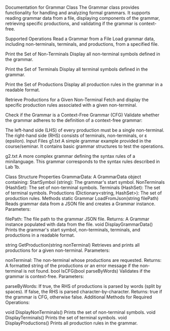 ﻿Documentation for Grammar Class
The Grammar class provides functionality for handling and analyzing formal grammars. It supports reading grammar data from a file, displaying components of the grammar, retrieving specific productions, and validating if the grammar is context-free.

Supported Operations
Read a Grammar from a File
Load grammar data, including non-terminals, terminals, and productions, from a specified file.

Print the Set of Non-Terminals
Display all non-terminal symbols defined in the grammar.

Print the Set of Terminals
Display all terminal symbols defined in the grammar.

Print the Set of Productions
Display all production rules in the grammar in a readable format.

Retrieve Productions for a Given Non-Terminal
Fetch and display the specific production rules associated with a given non-terminal.

Check if the Grammar is a Context-Free Grammar (CFG)
Validate whether the grammar adheres to the definition of a context-free grammar:

The left-hand side (LHS) of every production must be a single non-terminal.
The right-hand side (RHS) consists of terminals, non-terminals, or ε (epsilon).
Input Files
g1.txt
A simple grammar example provided in the course/seminar. It contains basic grammar structures to test the operations.

g2.txt
A more complex grammar defining the syntax rules of a minilanguage. This grammar corresponds to the syntax rules described in Lab 1b.

Class Structure
Properties
GrammarData:
A GrammarData object containing:
StartSymbol (string): The grammar's start symbol.
NonTerminals (HashSet<string>): The set of non-terminal symbols.
Terminals (HashSet<string>): The set of terminal symbols.
Productions (Dictionary<string, HashSet<string>>): The set of production rules.
Methods
static Grammar LoadFromJson(string filePath)
Reads grammar data from a JSON file and creates a Grammar instance.
Parameters:

filePath: The file path to the grammar JSON file.
Returns:
A Grammar instance populated with data from the file.
void DisplayGrammarData()
Prints the grammar's start symbol, non-terminals, terminals, and productions in a readable format.

string GetProduction(string nonTerminal)
Retrieves and prints all productions for a given non-terminal.
Parameters:

nonTerminal: The non-terminal whose productions are requested.
Returns:
A formatted string of the productions or an error message if the non-terminal is not found.
bool IsCFG(bool parseByWords)
Validates if the grammar is context-free.
Parameters:

parseByWords: If true, the RHS of productions is parsed by words (split by spaces). If false, the RHS is parsed character-by-character.
Returns:
true if the grammar is CFG, otherwise false.
Additional Methods for Required Operations:

void DisplayNonTerminals()
Prints the set of non-terminal symbols.
void DisplayTerminals()
Prints the set of terminal symbols.
void DisplayProductions()
Prints all production rules in the grammar.